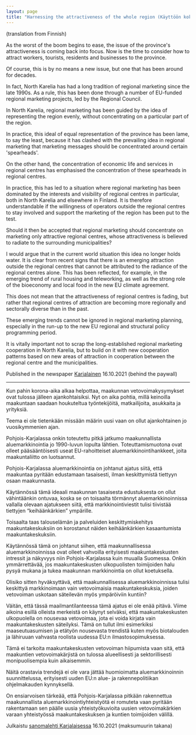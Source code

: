 ```yaml
---
layout: page
title: "Harnessing the attractiveness of the whole region (Käyttöön koko maakunnan vetovoima)"
---
```


(translation from Finnish)

As the worst of the boom begins to ease, the issue of the province's attractiveness is coming back into focus. Now is the time to consider how to attract workers, tourists, residents and businesses to the province.

Of course, this is by no means a new issue, but one that has been around for decades.

In fact, North Karelia has had a long tradition of regional marketing since the late 1990s. As a rule, this has been done through a number of EU-funded regional marketing projects, led by the Regional Council.

In North Karelia, regional marketing has been guided by the idea of representing the region evenly, without concentrating on a particular part of the region.

In practice, this ideal of equal representation of the province has been lame, to say the least, because it has clashed with the prevailing idea in regional marketing that marketing messages should be concentrated around certain 'spearheads'.

On the other hand, the concentration of economic life and services in regional centres has emphasised the concentration of these spearheads in regional centres.

In practice, this has led to a situation where regional marketing has been dominated by the interests and visibility of regional centres in particular, both in North Karelia and elsewhere in Finland. It is therefore understandable if the willingness of operators outside the regional centres to stay involved and support the marketing of the region has been put to the test.

Should it then be accepted that regional marketing should concentrate on marketing only attractive regional centres, whose attractiveness is believed to radiate to the surrounding municipalities?

I would argue that in the current world situation this idea no longer holds water. It is clear from recent signs that there is an emerging attraction outside the regional centres that cannot be attributed to the radiance of the regional centres alone. This has been reflected, for example, in the emerging trend of rural housing and teleworking, as well as the strong role of the bioeconomy and local food in the new EU climate agreement.

This does not mean that the attractiveness of regional centres is fading, but rather that regional centres of attraction are becoming more regionally and sectorally diverse than in the past.

These emerging trends cannot be ignored in regional marketing planning, especially in the run-up to the new EU regional and structural policy programming period.

It is vitally important not to scrap the long-established regional marketing cooperation in North Karelia, but to build on it with new cooperation patterns based on new areas of attraction in cooperation between the regional centre and the municipalities.

Published in the newspaper [Karjalainen](https://digilukija.karjalainen.fi/karjalainen/35984/article/1464787/24/2/render/?page_url=https%3A%2F%2Fdigilehti.karjalainen.fi%2Ftitles%2Fkarjalainen%2F3544%2Fpublications%2F35984%2Fpages%2F24&token=d53456e21212f2efbb614523ce4eb533) 16.10.2021 (behind the paywall)

---

Kun pahin korona-aika alkaa helpottaa, maakunnan vetovoimakysymykset ovat tulossa jälleen ajankohtaisiksi. Nyt on aika pohtia, millä keinoilla maakuntaan saadaan houkuteltua työntekijöitä, matkailijoita, asukkaita ja yrityksiä.

Teema ei ole tietenkään missään määrin uusi vaan on ollut ajankohtainen jo vuosikymmenien ajan.

Pohjois-Karjalassa onkin toteutettu pitkä jatkumo maakunnallista aluemarkkinointia jo 1990-luvun lopulta lähtien. Toteuttamismuotona ovat olleet pääsääntöisesti useat EU-rahoitteiset aluemarkkinointihankkeet, joita maakuntaliitto on luotsannut.

Pohjois-Karjalassa aluemarkkinointia on johtanut ajatus siitä, että maakuntaa pyritään edustamaan tasaisesti, ilman keskittymistä tiettyyn osaan maakunnasta.

Käytännössä tämä ideaali maakunnan tasaisesta edustuksesta on ollut vähintäänkin ontuvaa, koska se on toisaalta törmännyt aluemarkkinoinnissa vallalla olevaan ajatukseen siitä, että markkinointiviestit tulisi tiivistää tiettyjen “keihäänkärkien” ympärille.

Toisaalta taas talouselämän ja palveluiden keskittymiskehitys maakuntakeskuksiin on korostanut näiden keihäänkärkien kasaantumista maakuntakeskuksiin.

Käytännössä tämä on johtanut siihen, että maakunnallisessa aluemarkkinoinnissa ovat olleet vahvoilla erityisesti maakuntakeskusten intressit ja näkyvyys niin Pohjois-Karjalassa kuin muualla Suomessa.
Onkin ymmärrettävää, jos maakuntakeskusten ulkopuolisten toimijoiden halu pysyä mukana ja tukea maakunnan markkinointia on ollut koetuksella.

Olisiko sitten hyväksyttävä, että maakunnallisessa aluemarkkinoinnissa tulisi keskittyä markkinoimaan vain vetovoimaisia maakuntakeskuksia, joiden vetovoiman uskotaan säteilevän myös ympäröiviin kuntiin?

Väitän, että tässä maailmantilanteessa tämä ajatus ei ole enää pitävä.
Viime aikoina esillä olleista merkeistä on käynyt selväksi, että maakuntakeskusten ulkopuolella on nousevaa vetovoimaa, jota ei voida kirjata vain maakuntakeskusten säteilyksi. Tämä on tullut ilmi esimerkiksi maaseutuasumisen ja etätyön nousevasta trendistä kuten myös biotalouden ja lähiruuan vahvasta roolista uudessa EU:n ilmastosopimuksessa.

Tämä ei tarkoita maakuntakeskusten vetovoiman hiipumista vaan sitä, että maakuntien vetovoimakärjistä on tulossa alueellisesti ja sektorillisesti monipuolisempia kuin aikaisemmin.

Näitä orastavia trendejä ei ole vara jättää huomioimatta aluemarkkinoinnin suunnittelussa, erityisesti uuden EU:n alue- ja rakennepolitiikan ohjelmakauden kynnyksellä.

On ensiarvoisen tärkeää, että Pohjois-Karjalassa pitkään rakennettua maakunnallista aluemarkkinointiyhteistyötä ei romuteta vaan pyritään rakentamaan sen päälle uusia yhteistyökuvioita uusien vetovoimakärkien varaan yhteistyössä maakuntakeskuksen ja kuntien toimijoiden välillä.

Julkaistu [sanomalehti Karjalaisessa](https://digilukija.karjalainen.fi/karjalainen/35984/article/1464787/24/2/render/?page_url=https%3A%2F%2Fdigilehti.karjalainen.fi%2Ftitles%2Fkarjalainen%2F3544%2Fpublications%2F35984%2Fpages%2F24&token=d53456e21212f2efbb614523ce4eb533) 16.10.2021 (maksumuurin takana)

